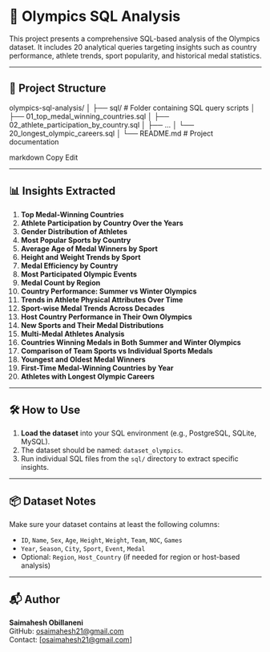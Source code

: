 # 🏅 Olympics SQL Analysis

This project presents a comprehensive SQL-based analysis of the Olympics dataset. It includes 20 analytical queries targeting insights such as country performance, athlete trends, sport popularity, and historical medal statistics.

---

## 📁 Project Structure

olympics-sql-analysis/
│
├── sql/ # Folder containing SQL query scripts
│ ├── 01_top_medal_winning_countries.sql
│ ├── 02_athlete_participation_by_country.sql
│ ├── ...
│ └── 20_longest_olympic_careers.sql
│
└── README.md # Project documentation

markdown
Copy
Edit

---

## 📊 Insights Extracted

1. **Top Medal-Winning Countries**
2. **Athlete Participation by Country Over the Years**
3. **Gender Distribution of Athletes**
4. **Most Popular Sports by Country**
5. **Average Age of Medal Winners by Sport**
6. **Height and Weight Trends by Sport**
7. **Medal Efficiency by Country**
8. **Most Participated Olympic Events**
9. **Medal Count by Region**
10. **Country Performance: Summer vs Winter Olympics**
11. **Trends in Athlete Physical Attributes Over Time**
12. **Sport-wise Medal Trends Across Decades**
13. **Host Country Performance in Their Own Olympics**
14. **New Sports and Their Medal Distributions**
15. **Multi-Medal Athletes Analysis**
16. **Countries Winning Medals in Both Summer and Winter Olympics**
17. **Comparison of Team Sports vs Individual Sports Medals**
18. **Youngest and Oldest Medal Winners**
19. **First-Time Medal-Winning Countries by Year**
20. **Athletes with Longest Olympic Careers**

---

## 🛠️ How to Use

1. **Load the dataset** into your SQL environment (e.g., PostgreSQL, SQLite, MySQL).
2. The dataset should be named: `dataset_olympics`.
3. Run individual SQL files from the `sql/` directory to extract specific insights.

---

## 📦 Dataset Notes

Make sure your dataset contains at least the following columns:

- `ID`, `Name`, `Sex`, `Age`, `Height`, `Weight`, `Team`, `NOC`, `Games`
- `Year`, `Season`, `City`, `Sport`, `Event`, `Medal`
- Optional: `Region`, `Host_Country` (if needed for region or host-based analysis)

---

## 📬 Author

**Saimahesh Obillaneni**  
GitHub: osaimahesh21@gmail.com  
Contact: [osaimahesh21@gmail.com]

